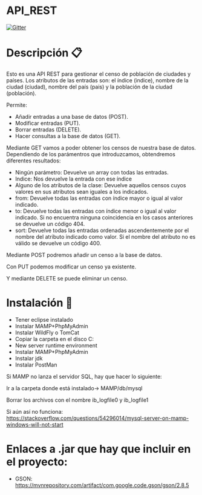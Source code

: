 # API_REST

[![Gitter](https://badges.gitter.im/API_REST/community.svg)](https://gitter.im/API_REST/community?utm_source=badge&utm_medium=badge&utm_campaign=pr-badge&utm_content=badge)
# Descripción 📋

Esto es una API REST para gestionar el censo de población de ciudades y países. Los atributos de las entradas son: el índice (indice), nombre de la ciudad (ciudad), nombre del país (pais) y la población de la ciudad (población).

Permite:
 - Añadir entradas a una base de datos (POST).
 - Modificar entradas (PUT).
 - Borrar entradas (DELETE).
 - Hacer consultas a la base de datos (GET).

Mediante GET vamos a poder obtener los censos de nuestra base de datos. Dependiendo de los parámentros que introduzcamos, obtendremos diferentes resultados: 
 - Ningún parámetro: Devuelve un array con todas las entradas.
 - Indice: Nos devuelve la entrada con ese índice
 - Alguno de los atributos de la clase: Devuelve aquellos censos cuyos valores en sus atributos sean iguales a los indicados.
 - from: Devuelve todas las entradas con índice mayor o igual al valor indicado.
 - to: Devuelve todas las entradas con índice menor o igual al valor indicado. Si no encuentra ninguna coincidencia en los casos anteriores se devuelve un código 404.
  - sort: Devuelve todas las entradas ordenadas ascendentemente por el nombre del atributo indicado como valor. Si el nombre del atributo no es válido se devuelve un código 400.

Mediante POST podremos añadir un censo a la base de datos.

Con PUT podemos modificar un censo ya existente.

Y mediante DELETE se puede eliminar un censo.
 
 # Instalación 🔧
 
 - Tener eclipse instalado
 - Instalar MAMP+PhpMyAdmin
 - Instalar WildFly o TomCat
 - Copiar la carpeta en el disco C:
 - New server runtime environment
 - Instalar MAMP+PhpMyAdmin
 - Instalar jdk
 - Instalar PostMan


Si MAMP no lanza el servidor SQL, hay que hacer lo siguiente:

 Ir a la carpeta donde está instalado-> MAMP/db/mysql 
 
 Borrar los archivos con el nombre ib_logfile0 y ib_logfile1

Si aún así no funciona:
https://stackoverflow.com/questions/54296014/mysql-server-on-mamp-windows-will-not-start

# Enlaces a .jar que hay que incluir en el proyecto:
 - GSON: https://mvnrepository.com/artifact/com.google.code.gson/gson/2.8.5

